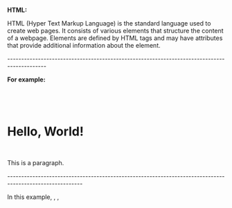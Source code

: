 ﻿**HTML:**

HTML (Hyper Text Markup Language) is the standard language used to create web pages. It consists of various elements that structure the content of a webpage. Elements are defined by HTML tags and may have attributes that provide additional information about the element. 

\--------------------------------------------------------------------------------------------

**For example:**

<!DOCTYPE html>

<html>

<head>

`  `<title>Example Page</title>

</head>

<body>

`  `<h1>Hello, World!</h1>

`  `<p>This is a paragraph.</p>

</body>

</html>

\---------------------------------------------------------------------------------------------------------

In this example, <html>, <head>, <title>, <body>, <h1>, and <p> are HTML elements.


